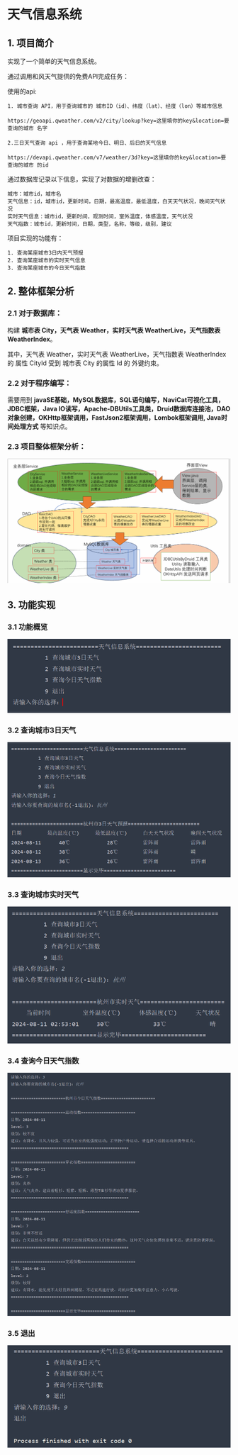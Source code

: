 # 天气信息系统
## 1. 项目简介
实现了一个简单的天气信息系统。

通过调用和风天气提供的免费API完成任务：

使用的api:

    1. 城市查询 API，用于查询城市的 城市ID（id）、纬度（lat）、经度（lon）等城市信息

    https://geoapi.qweather.com/v2/city/lookup?key=这里填你的key&location=要查询的城市 名字

    2.三日天气查询 api ，用于查询某地今日、明日、后日的天气信息

    https://devapi.qweather.com/v7/weather/3d?key=这里填你的key&location=要查询的城市 的id

通过数据库记录以下信息，实现了对数据的增删改查：

    城市：城市id，城市名
    天气信息：id，城市id，更新时间，日期，最高温度，最低温度，白天天气状况，晚间天气状况
    实时天气信息：城市id，更新时间，观测时间，室外温度，体感温度，天气状况
    天气指数：城市id，更新时间，日期，类型，名称，等级，级别，建议

项目实现的功能有：
    
    1. 查询某座城市3日内天气预报
    2. 查询某座城市的实时天气信息
    3. 查询某座城市的今日天气指数

## 2. 整体框架分析

### 2.1 对于数据库：
构建 **城市表 City，天气表 Weather，实时天气表 WeatherLive，天气指数表 WeatherIndex**。

其中，天气表 Weather，实时天气表 WeatherLive，天气指数表 WeatherIndex 的 属性 CityId 受到 城市表 City 的属性 Id 的 外键约束。

### 2.2 对于程序编写：
需要用到 **javaSE基础，MySQL数据库，SQL语句编写，NaviCat可视化工具，JDBC框架，Java IO读写，Apache-DBUtils工具类，Druid数据库连接池，DAO对象创建，OKHttp框架调用，FastJson2框架调用，Lombok框架调用, Java时间处理方式**
等知识点。

### 2.3 项目整体框架分析：
![img.png](pic/img.png)

## 3. 功能实现

### 3.1 功能概览
![img_1.png](pic/img_1.png)

### 3.2 查询城市3日天气
![img_2.png](pic/img_2.png)

### 3.3 查询城市实时天气
![img_3.png](pic/img_3.png)

### 3.4 查询今日天气指数
![img_4.png](pic/img_4.png)

### 3.5 退出
![img_5.png](pic/img_5.png)

